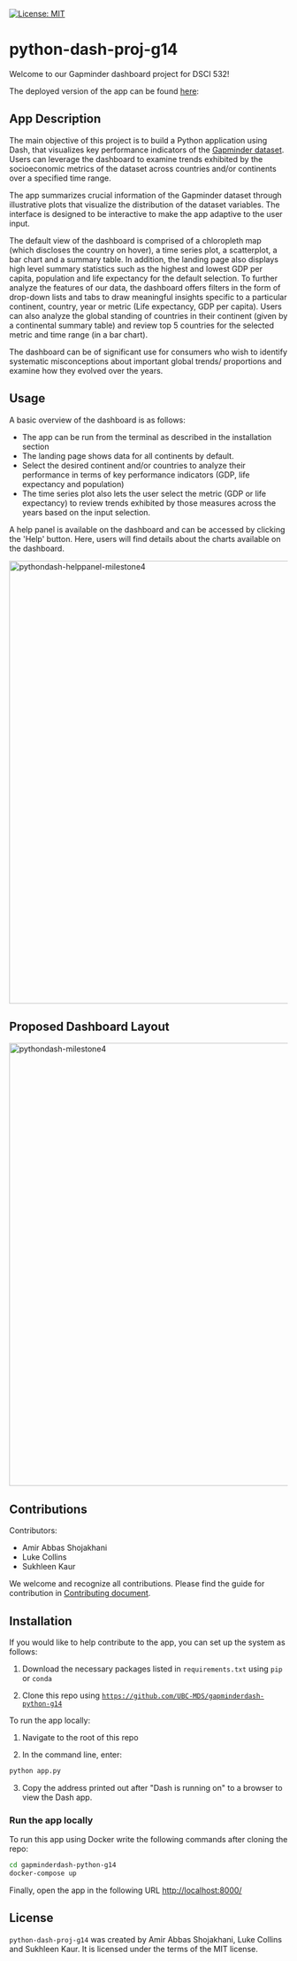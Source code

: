[![License: MIT](https://img.shields.io/badge/License-MIT-yellow.svg)](https://opensource.org/licenses/MIT)

# python-dash-proj-g14

Welcome to our Gapminder dashboard project for DSCI 532!

The deployed version of the app can be found [here](https://gapdash14.herokuapp.com/):

## App Description

The main objective of this project is to build a Python application using Dash, that visualizes key performance indicators of the [Gapminder dataset](https://www.gapminder.org/data/). Users can leverage the dashboard to examine trends exhibited by the socioeconomic metrics of the dataset across countries and/or continents over a specified time range.

The app summarizes crucial information of the Gapminder dataset through illustrative plots that visualize the distribution of the dataset variables. The interface is designed to be interactive to make the app adaptive to the user input.

The default view of the dashboard is comprised of a chloropleth map (which discloses the country on hover), a time series plot, a scatterplot, a bar chart and a summary table. In addition, the landing page also displays high level summary statistics such as the highest and lowest GDP per capita, population and life expectancy for the default selection. To further analyze the features of our data, the dashboard offers filters in the form of drop-down lists and tabs to draw meaningful insights specific to a particular continent, country, year or metric (Life expectancy, GDP per capita). Users can also analyze the global standing of countries in their continent (given by a continental summary table) and review top 5 countries for the selected metric and time range (in a bar chart).

The dashboard can be of significant use for consumers who wish to identify systematic misconceptions about important global trends/ proportions and examine how they evolved over the years.

## Usage

A basic overview of the dashboard is as follows:

-   The app can be run from the terminal as described in the installation section
-   The landing page shows data for all continents by default.
-   Select the desired continent and/or countries to analyze their performance in terms of key performance indicators (GDP, life expectancy and population)
-   The time series plot also lets the user select the metric (GDP or life expectancy) to review trends exhibited by those measures across the years based on the input selection.

A help panel is available on the dashboard and can be accessed by clicking the 'Help' button. Here, users will find details about the charts available on the dashboard. 

<img width="800" alt="pythondash-helppanel-milestone4" src="https://user-images.githubusercontent.com/75291170/159138122-168a2e12-fc52-4553-b6f2-6668dbe0d692.PNG">

## Proposed Dashboard Layout

<img width="800" alt="pythondash-milestone4" src="https://user-images.githubusercontent.com/75291170/159137867-5e8584ff-8ec8-480d-99cc-ad55be7618bb.PNG">

## Contributions

Contributors: 

- Amir Abbas Shojakhani
- Luke Collins 
- Sukhleen Kaur

We welcome and recognize all contributions. Please find the guide for contribution in [Contributing document](https://github.com/UBC-MDS/gapminderdash-python-g14/blob/feat-map/CONTRIBUTING.md).

## Installation

If you would like to help contribute to the app, you can set up the system as follows:

1.  Download the necessary packages listed in `requirements.txt` using `pip` or `conda`

2.  Clone this repo using [`https://github.com/UBC-MDS/gapminderdash-python-g14`](https://github.com/UBC-MDS/gapminderdash-python-g14.git)

To run the app locally:

1.  Navigate to the root of this repo

2.  In the command line, enter:

```bash
python app.py
```

3.  Copy the address printed out after "Dash is running on" to a browser to view the Dash app.

### Run the app locally

To run this app using Docker write the following commands after cloning the repo:

``` bash
cd gapminderdash-python-g14
docker-compose up
```

Finally, open the app in the following URL <http://localhost:8000/>

## License

`python-dash-proj-g14` was created by Amir Abbas Shojakhani, Luke Collins and Sukhleen Kaur. It is licensed under the terms of the MIT license.
